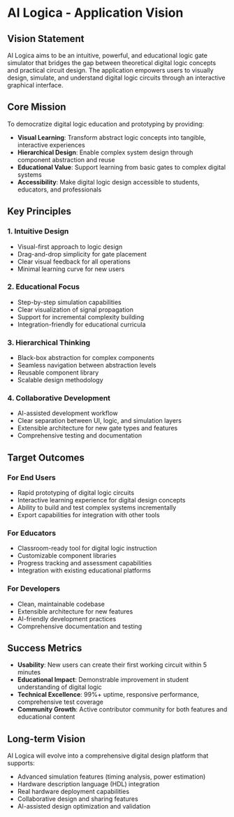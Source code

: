 # AI Logica - Application Vision

## Vision Statement

AI Logica aims to be an intuitive, powerful, and educational logic gate simulator that bridges the gap between theoretical digital logic concepts and practical circuit design. The application empowers users to visually design, simulate, and understand digital logic circuits through an interactive graphical interface.

## Core Mission

To democratize digital logic education and prototyping by providing:
- **Visual Learning**: Transform abstract logic concepts into tangible, interactive experiences
- **Hierarchical Design**: Enable complex system design through component abstraction and reuse
- **Educational Value**: Support learning from basic gates to complex digital systems
- **Accessibility**: Make digital logic design accessible to students, educators, and professionals

## Key Principles

### 1. Intuitive Design
- Visual-first approach to logic design
- Drag-and-drop simplicity for gate placement
- Clear visual feedback for all operations
- Minimal learning curve for new users

### 2. Educational Focus
- Step-by-step simulation capabilities
- Clear visualization of signal propagation
- Support for incremental complexity building
- Integration-friendly for educational curricula

### 3. Hierarchical Thinking
- Black-box abstraction for complex components
- Seamless navigation between abstraction levels
- Reusable component library
- Scalable design methodology

### 4. Collaborative Development
- AI-assisted development workflow
- Clear separation between UI, logic, and simulation layers
- Extensible architecture for new gate types and features
- Comprehensive testing and documentation

## Target Outcomes

### For End Users
- Rapid prototyping of digital logic circuits
- Interactive learning experience for digital design concepts
- Ability to build and test complex systems incrementally
- Export capabilities for integration with other tools

### For Educators
- Classroom-ready tool for digital logic instruction
- Customizable component libraries
- Progress tracking and assessment capabilities
- Integration with existing educational platforms

### For Developers
- Clean, maintainable codebase
- Extensible architecture for new features
- AI-friendly development practices
- Comprehensive documentation and testing

## Success Metrics

- **Usability**: New users can create their first working circuit within 5 minutes
- **Educational Impact**: Demonstrable improvement in student understanding of digital logic
- **Technical Excellence**: 99%+ uptime, responsive performance, comprehensive test coverage
- **Community Growth**: Active contributor community for both features and educational content

## Long-term Vision

AI Logica will evolve into a comprehensive digital design platform that supports:
- Advanced simulation features (timing analysis, power estimation)
- Hardware description language (HDL) integration
- Real hardware deployment capabilities
- Collaborative design and sharing features
- AI-assisted design optimization and validation